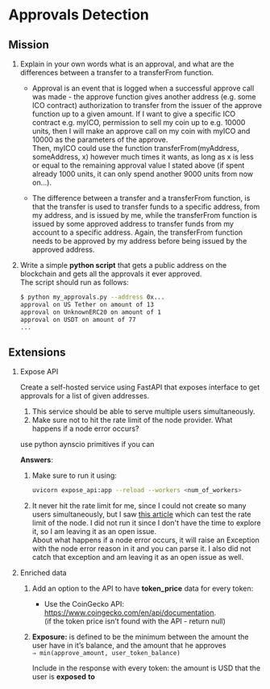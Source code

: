 # Approvals Detection

## Mission

1. Explain in your own words what is an approval, and what are the differences between a transfer to a transferFrom function.

    * Approval is an event that is logged when a successful approve call was made - the approve function gives another address (e.g. some ICO contract) authorization to transfer from the issuer of the approve function up to a given amount. If I want to give a specific ICO contract e.g. myICO, permission to sell my coin up to e.g. 10000 units, then I will make an approve call on my coin with myICO and 10000 as the parameters of the approve.  
    Then, myICO could use the function transferFrom(myAddress, someAddress, x) however much times it wants, as long as x is less or equal to the remaining approval value I stated above (if spent already 1000 units, it can only spend another 9000 units from now on...).  

    * The difference between a transfer and a transferFrom function, is that the transfer is used to transfer funds to a specific address, from my address, and is issued by me, while the transferFrom function is issued by some approved address to transfer funds from my account to a specific address. Again, the transferFrom function needs to be approved by my address before being issued by the approved address.

2. Write a simple **python script** that gets a public address on the blockchain and gets all the approvals it ever approved.  
   The script should run as follows:  
   ```bash
   $ python my_approvals.py --address 0x...
   approval on US Tether on amount of 13
   approval on UnknownERC20 on amount of 1 
   approval on USDT on amount of 77
   ...
   ```


## Extensions

1. Expose API

    Create a self-hosted service using FastAPI that exposes interface to get approvals for a list of given addresses.

    1. This service should be able to serve multiple users simultaneously.
    2. Make sure not to hit the rate limit of the node provider. What happens if a node error occurs?

    use python aynscio primitives if you can

    **Answers**:

    1. Make sure to run it using:
        ```bash
        uvicorn expose_api:app --reload --workers <num_of_workers>
        ```

    2. It never hit the rate limit for me, since I could not create so many users simultaneously, but I saw [this article](https://coinsbench.com/simple-web3-py-script-to-test-rpc-node-provider-rate-limit-and-latency-5a081adaa4c7) which can test the rate limit of the node. I did not run it since I don't have the time to explore it, so I am leaving it as an open issue.  
    About what happens if a node error occurs, it will raise an Exception with the node error reason in it and you can parse it. I also did not catch that exception and am leaving it as an open issue as well.

2. Enriched data

    1. Add an option to the API to have **token_price** data for every token:
        * Use the CoinGecko API: https://www.coingecko.com/en/api/documentation.  
        (if the token price isn’t found with the API - return null)
        
    
    2. **Exposure:** is defined to be the minimum between the amount the user have in it’s balance, and the amount that he approves  
        `⇒ min(approve_amount, user_token_balance)`
            
        Include in the response with every token:  the amount is USD that the user is **exposed** **to**
